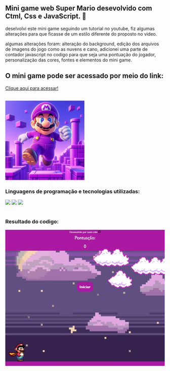 <h2>Mini game web Super Mario desevolvido com Ctml, Css e JavaScript. 👾 </h2>
<p>deselvolvi este mini game seguindo um tutorial no youtube, fiz algumas alterações para que ficasse de um estilo diferente do proposto no video.</p>
<p>algumas alterações foram: alteração do background, edição dos arquivos de imagens do jogo como as nuvens e cano, adicionei uma parte de contador javascript
  no codigo para que seja uma pontuação do jogador, personalização das cores, fontes e elementos do mini game.</p>
<h2>O mini game pode ser acessado por meio do link: </h2>
  <p> <a href='https://lauragpse.github.io/Jogo-Super-Mario/' target="_blank">Clique aqui para acessar!</a></p>
<br>
<img src='https://github.com/Lauragpse/Jogo-Super-Mario/blob/main/imagens/super%20mario.jpeg?raw=true' width='250px' >
<br>
<h3>Linguagens de programação e tecnologias utilizadas:</h3>
<div class='logo'>
<img src='https://camo.githubusercontent.com/e66668dfd77de3c6abe59ffcee1f8dd405c340b64dd0550e4cf502dcedd2c8a6/68747470733a2f2f696d672e736869656c64732e696f2f62616467652f2d48544d4c2d3044313131373f7374796c653d666f722d7468652d6261646765266c6f676f3d48544d4c35266c6162656c436f6c6f723d304431313137'>
<img src='https://camo.githubusercontent.com/b8c4faa659686e82750d927fe9f17449b1735fd4900e5e068da15c3324e27b5b/68747470733a2f2f696d672e736869656c64732e696f2f62616467652f2d4353532d3044313131373f7374796c653d666f722d7468652d6261646765266c6f676f3d43535333266c6f676f436f6c6f723d313537324236266c6162656c436f6c6f723d304431313137'>
<img src='https://camo.githubusercontent.com/78f11b9ccbc417edb22b393efbc271dc0e81375745a6ece1eb1691157448d512/68747470733a2f2f696d672e736869656c64732e696f2f62616467652f2d4a6176617363726970742d3044313131373f7374796c653d666f722d7468652d6261646765266c6f676f3d4a617661536372697074266c6f676f436f6c6f723d79656c6c6f77266c6162656c436f6c6f723d304431313137'>
</div>
<br>
<h3>Resultado do codigo:</h3>
<div><img src='https://github.com/Lauragpse/Jogo-Super-Mario/blob/main/imagens/minigamesupermario_lauragpse.github.io.jpeg?raw=true'></div>
